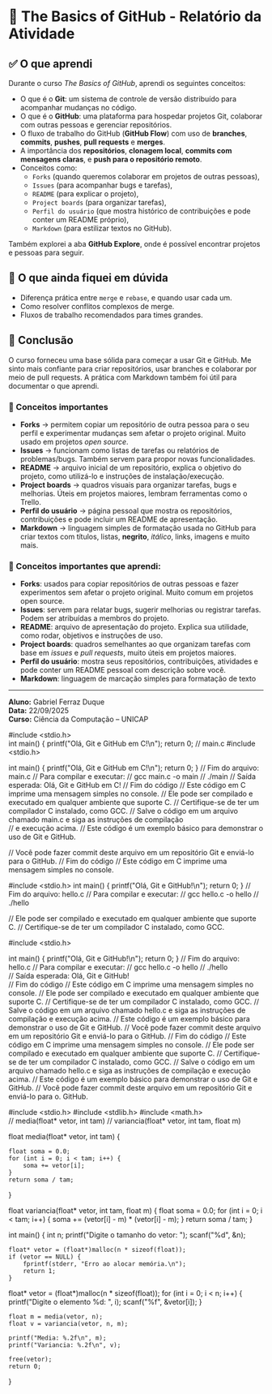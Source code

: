 # 👋 The Basics of GitHub - Relatório da Atividade

## ✅ O que aprendi

Durante o curso *The Basics of GitHub*, aprendi os seguintes conceitos:

- O que é o **Git**: um sistema de controle de versão distribuído para acompanhar mudanças no código.
- O que é o **GitHub**: uma plataforma para hospedar projetos Git, colaborar com outras pessoas e gerenciar repositórios.
- O fluxo de trabalho do GitHub (**GitHub Flow**) com uso de **branches**, **commits**, **pushes**, **pull requests** e **merges**.
- A importância dos **repositórios**, **clonagem local**, **commits com mensagens claras**, e **push para o repositório remoto**.
- Conceitos como:
  - `Forks` (quando queremos colaborar em projetos de outras pessoas),
  - `Issues` (para acompanhar bugs e tarefas),
  - `README` (para explicar o projeto),
  - `Project boards` (para organizar tarefas),
  - `Perfil do usuário` (que mostra histórico de contribuições e pode conter um README próprio),
  - `Markdown` (para estilizar textos no GitHub).

Também explorei a aba **GitHub Explore**, onde é possível encontrar projetos e pessoas para seguir.

## 🤔 O que ainda fiquei em dúvida

- Diferença prática entre `merge` e `rebase`, e quando usar cada um.
- Como resolver conflitos complexos de merge.
- Fluxos de trabalho recomendados para times grandes.

## 🎯 Conclusão

O curso forneceu uma base sólida para começar a usar Git e GitHub. Me sinto mais confiante para criar repositórios, usar branches e colaborar por meio de pull requests. A prática com Markdown também foi útil para documentar o que aprendi. 

### 🧩 Conceitos importantes 




- **Forks** → permitem copiar um repositório de outra pessoa para o seu perfil e experimentar mudanças sem afetar o projeto original. Muito usado em projetos *open source*.  
- **Issues** → funcionam como listas de tarefas ou relatórios de problemas/bugs. Também servem para propor novas funcionalidades.  
- **README** → arquivo inicial de um repositório, explica o objetivo do projeto, como utilizá-lo e instruções de instalação/execução.  
- **Project boards** → quadros visuais para organizar tarefas, bugs e melhorias. Úteis em projetos maiores, lembram ferramentas como o Trello.  
- **Perfil do usuário** → página pessoal que mostra os repositórios, contribuições e pode incluir um README de apresentação.  
- **Markdown** → linguagem simples de formatação usada no GitHub para criar textos com títulos, listas, **negrito**, *itálico*, links, imagens e muito mais.  
### 🧠 Conceitos importantes que aprendi:

- **Forks**: usados para copiar repositórios de outras pessoas e fazer experimentos sem afetar o projeto original. Muito comum em projetos open source.
- **Issues**: servem para relatar bugs, sugerir melhorias ou registrar tarefas. Podem ser atribuídas a membros do projeto.
- **README**: arquivo de apresentação do projeto. Explica sua utilidade, como rodar, objetivos e instruções de uso.
- **Project boards**: quadros semelhantes ao  que organizam tarefas com base em *issues* e *pull requests*, muito úteis em projetos maiores.
- **Perfil do usuário**: mostra seus repositórios, contribuições, atividades e pode conter um README pessoal com descrição sobre você.
- **Markdown**: linguagem de marcação simples para formatação de texto

---

**Aluno:** Gabriel Ferraz Duque  
**Data:** 22/09/2025  
**Curso:** Ciência da Computação – UNICAP   


 #include <stdio.h>  
int main() {
    printf("Olá, Git e GitHub em C!\n");
    return 0;
// main.c
#include <stdio.h>

int main() {
    printf("Olá, Git e GitHub em C!\n");
    return 0;
}
// Fim do arquivo: main.c
// Para compilar e executar:
// gcc main.c -o main
// ./main
// Saída esperada: Olá, Git e GitHub em C!
// Fim do código
// Este código em C imprime uma mensagem simples no console. 
// Ele pode ser compilado e executado em qualquer ambiente que suporte C. 
// Certifique-se de ter um compilador C instalado, como GCC. 
// Salve o código em um arquivo chamado main.c e siga as instruções de compilação          
// e execução acima.
// Este código é um exemplo básico para demonstrar o uso de Git e GitHub.       

// Você pode fazer commit deste arquivo em um repositório Git e enviá-lo para o GitHub.
// Fim do código
// Este código em C imprime uma mensagem simples no console.

#include <stdio.h> 
int main() {
    printf("Olá, Git e GitHub!\n");
    return 0;
}
// Fim do arquivo: hello.c
// Para compilar e executar:
// gcc hello.c -o hello
// ./hello      

// Ele pode ser compilado e executado em qualquer ambiente que suporte C. 
// Certifique-se de ter um compilador C instalado, como GCC.

#include <stdio.h>

int main() {
    printf("Olá, Git e GitHub!\n");
    return 0;
}
// Fim do arquivo: hello.c 
// Para compilar e executar:
// gcc hello.c -o hello
// ./hello  
// Saída esperada: Olá, Git e GitHub!   
// Fim do código
// Este código em C imprime uma mensagem simples no console. 
// Ele pode ser compilado e executado em qualquer ambiente que suporte C. 
// Certifique-se de ter um compilador C instalado, como GCC. 
// Salve o código em um arquivo chamado hello.c e siga as instruções de compilação e execução acima. 
// Este código é um exemplo básico para demonstrar o uso de Git e GitHub. 
// Você pode fazer commit deste arquivo em um repositório Git e enviá-lo para o GitHub.
// Fim do código
// Este código em C imprime uma mensagem simples no console. 
// Ele pode ser compilado e executado em qualquer ambiente que suporte C. 
// Certifique-se de ter um compilador C instalado, como GCC. 
// Salve o código em um arquivo chamado hello.c e siga as instruções de compilação e execução acima. 
// Este código é um exemplo básico para demonstrar o uso de Git e       GitHub. 
// Você pode fazer commit deste arquivo em um repositório Git e enviá-lo para o. GitHub. 







#include <stdio.h> 
#include <stdlib.h> 
#include <math.h>  
// media(float* vetor, int tam)
// variancia(float* vetor, int tam, float m)  


 float media(float* vetor, int tam) {

    float soma = 0.0;
    for (int i = 0; i < tam; i++) {
        soma += vetor[i];
    }
    return soma / tam;
}

float variancia(float* vetor, int tam, float m) {
    float soma = 0.0;
    for (int i = 0; i < tam; i++) {
        soma += (vetor[i] - m) * (vetor[i] - m);
    }
    return soma / tam;
}

int main() {
    int n;
    printf("Digite o tamanho do vetor: ");
    scanf("%d", &n);

    float* vetor = (float*)malloc(n * sizeof(float));
    if (vetor == NULL) {
        fprintf(stderr, "Erro ao alocar memória.\n");
        return 1;
    }
 float* vetor = (float*)malloc(n * sizeof(float));
    for (int i = 0; i < n; i++) {
        printf("Digite o elemento %d: ", i);
        scanf("%f", &vetor[i]);
    }

    float m = media(vetor, n);
    float v = variancia(vetor, n, m);

    printf("Media: %.2f\n", m);
    printf("Variancia: %.2f\n", v);

    free(vetor);
    return 0;
}



